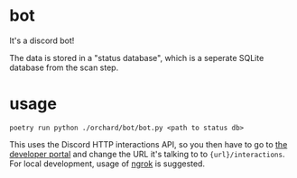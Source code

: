 # bot

It's a discord bot!

The data is stored in a "status database", which is a seperate SQLite database from the scan
step.

# usage

`poetry run python ./orchard/bot/bot.py <path to status db>`

This uses the Discord HTTP interactions API, so you then have to go to [the developer portal](https://discord.com/developers/applications)
and change the URL it's talking to to `{url}/interactions`. For local development, usage of
[ngrok](https://ngrok.com/) is suggested.

